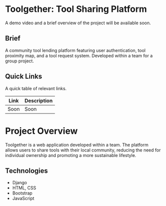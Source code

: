 # Toolgether: Tool Sharing Platform

A demo video and a brief overview of the project will be available soon.

## Brief

A community tool lending platform featuring user authentication, tool proximity map, and a tool request system. Developed within a team for a group project.

## Quick Links

A quick table of relevant links.

| Link | Description |
| ---- | ----------- |
| Soon | Soon        |

# Project Overview

Toolgether is a web application developed within a team. The platform allows users to share tools with their local community, reducing the need for individual ownership and promoting a more sustainable lifestyle.

## Technologies

-   Django
-   HTML, CSS
-   Bootstrap
-   JavaScript
